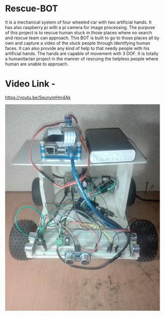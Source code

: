 # Rescue-BOT
It is a mechanical system of four wheeled car with two artificial hands. It has also raspberry pi with a pi camera for image processing. The purpose of this project is to rescue human stuck in those places where no search and rescue team can approach. This BOT is built to go to those places all by own and capture a video of the stuck people through identifying human faces. It can also provide any kind of help to that needy people with his artificial hands. The hands are capable of movement with 3 DOF. It is totally a humanitarian project in the manner of rescuing the helpless people where human are unable to approach.

# Video Link - 
https://youtu.be/SeunymHm4Ak

![okay.jpg](https://github.com/FarhatBuet14/Rescue-BOT/blob/master/Pics%20%26%20Videos/All/okay.jpg)


